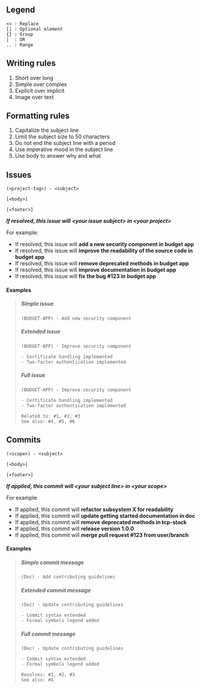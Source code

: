 ## Legend

```
<> : Replace
[] : Optional element
{} : Group
|  : OR
.. : Range
```


## Writing rules

1. Short over long
2. Simple over complex
3. Explicit over implicit 
4. Image over text

## Formatting rules

1. Capitalize the subject line
2. Limit the subject size to 50 characters
3. Do not end the subject line with a period
4. Use imperative mood in the subject line
5. Use body to answer why and what


## Issues

```
(<project-tag>) - <subject>

[<body>]

[<footer>]
```

***If resolved, this issue will \<your issue subject\> in \<your project\>***

For example:

- If resolved, this issue will **add a new security component in budget app**
- If resolved, this issue will **improve the readability of the source code in budget app**
- If resolved, this issue will **remove deprecated methods in budget app**
- If resolved, this issue will **improve documentation in budget app**
- If resolved, this issue will **fix the bug #123 in budget app**


#### Examples

> ##### Simple issue
> ```
> (BUDGET-APP) - Add new security component
> ```
> ##### Extended issue
> ```
> (BUDGET-APP) - Improve security component
> 
> - Certificate handling implemented
> - Two-factor authentication implemented
> ```
> ##### Full issue
> ```
> (BUDGET-APP) - Improve security component
> 
> - Certificate handling implemented
> - Two-factor authentication implemented
> 
> Related to: #1, #2, #3
> See also: #4, #5, #6
> ```

## Commits

```
(<scope>) - <subject>

[<body>]

[<footer>]
```

***If applied, this commit will \<your subject line\> in \<your scope\>***

For example:

- If applied, this commit will **refactor subsystem X for readability**
- If applied, this commit will **update getting started documentation in doc**
- If applied, this commit will **remove deprecated methods in tcp-stack**
- If applied, this commit will **release version 1.0.0**
- If applied, this commit will **merge pull request #123 from user/branch**


#### Examples

> ##### Simple commit message
> ```
> (Doc) - Add contributing guidelines
> ```
> ##### Extended commit message
> ```
> (Doc) - Update contributing guidelines
> 
> - Commit syntax extended
> - Formal symbols legend added
> ```
> ##### Full commit message
> ```
> (Doc) - Update contributing guidelines
> 
> - Commit syntax extended
> - Formal symbols legend added
>
> Resolves: #1, #2, #3
> See also: #4
> ```
